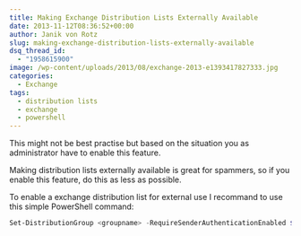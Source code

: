 ```yaml
---
title: Making Exchange Distribution Lists Externally Available
date: 2013-11-12T08:36:52+00:00
author: Janik von Rotz
slug: making-exchange-distribution-lists-externally-available
dsq_thread_id:
  - "1958615900"
image: /wp-content/uploads/2013/08/exchange-2013-e1393417827333.jpg
categories:
  - Exchange
tags:
  - distribution lists
  - exchange
  - powershell
---
```

This might not be best practise but based on the situation you as administrator have to enable this feature.

Making distribution lists externally available is great for spammers, so if you enable this feature, do this as less as possible.

To enable a exchange distribution list for external use I recommand to use this simple PowerShell command:

```powershell
Set-DistributionGroup <groupname> -RequireSenderAuthenticationEnabled $false
```